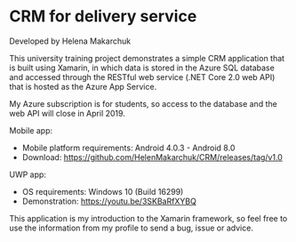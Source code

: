 # CRM for delivery service
Developed by Helena Makarchuk

This university training project demonstrates a simple CRM application that is built using Xamarin, in which data is stored in the Azure SQL database and accessed through the RESTful web service (.NET Core 2.0 web API) that is hosted as the Azure App Service.

My Azure subscription is for students, so access to the database and the web API will close in April 2019.

Mobile app:
- Mobile platform requirements: Android 4.0.3 - Android 8.0
- Download: https://github.com/HelenMakarchuk/CRM/releases/tag/v1.0

UWP app:
- OS requirements: Windows 10 (Build 16299)
- Demonstration: https://youtu.be/3SKBaRfXYBQ

This application is my introduction to the Xamarin framework, so feel free to use the information from my profile to send a bug, issue or advice.
